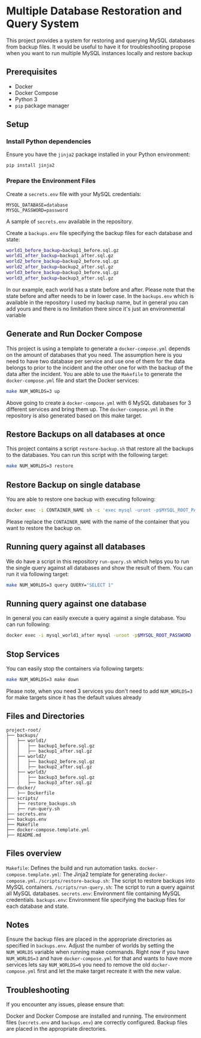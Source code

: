 # Multiple Database Restoration and Query System

This project provides a system for restoring and querying MySQL databases from backup files. It would be useful to have it for troubleshooting propose when you want to run multiple MySQL instances locally and restore backup

## Prerequisites

- Docker
- Docker Compose
- Python 3
- `pip` package manager

## Setup

### Install Python dependencies

Ensure you have the `jinja2` package installed in your Python environment:

```bash
pip install jinja2
```

### Prepare the Environment Files

Create a `secrets.env` file with your MySQL credentials:

```
MYSQL_DATABASE=database
MYSQL_PASSWORD=password
```
A sample of `secrets.env` available in the repository.

Create a `backups.env` file specifying the backup files for each database and state:

```bash
world1_before_backup=backup1_before.sql.gz
world1_after_backup=backup1_after.sql.gz
world2_before_backup=backup2_before.sql.gz
world2_after_backup=backup2_after.sql.gz
world3_before_backup=backup3_before.sql.gz
world3_after_backup=backup3_after.sql.gz
```
In our example, each world has a state before and after. Please note that the state before and after needs to be in lower case. In the `backups.env` which is available in the repository I used my backup name, but in general you can add yours and there is no limitation there since it's just an environmental variable

## Generate and Run Docker Compose

This project is using a template to generate a `docker-compose.yml` depends on the amount of databases that you need. The assumption here is you need to have two database per service and use one of them for the data belongs to prior to the incident and the other one for with the backup of the data after the incident. You are able to use the `Makefile` to generate the `docker-compose.yml` file and start the Docker services:

```bash
make NUM_WORLDS=3 up
```
Above going to create a `docker-compose.yml` with 6 MySQL databases for 3 different services and bring them up. The `docker-compose.yml` in the repository is also generated based on this make target.

## Restore Backups on all databases at once

This project contains a script `restore-backup.sh` that restore all the backups to the databases. You can run this script with the following target:

```bash
make NUM_WORLDS=3 restore
```
## Restore Backup on single database

You are able to restore one backup with executing following:

```bash
docker exec -i CONTAINER_NAME sh -c 'exec mysql -uroot -p$MYSQL_ROOT_PASSWORD $MYSQL_DATABASE'
```

Please replace the `CONTAINER_NAME` with the name of the container that you want to restore the backup on.

## Running query against all databases

We do have a script in this repository `run-query.sh` which helps you to run the single query against all databases and show the result of them. You can run it via following target:

```bash
make NUM_WORLDS=3 query QUERY="SELECT 1"
```

## Running query against one database

In general you can easily execute a query against a single database. You can run following:
```bash
docker exec -i mysql_world1_after mysql -uroot -p$MYSQL_ROOT_PASSWORD -e "select * FROM game.player;"
```

## Stop Services
You can easily stop the containers via following targets:
```bash
make NUM_WORLDS=3 make down
```
Please note, when you need 3 services you don't need to add `NUM_WORLDS=3` for make targets since it has the default values already

## Files and Directories

```
project-root/
├── backups/
│   ├── world1/
│   │   ├── backup1_before.sql.gz
│   │   ├── backup1_after.sql.gz
│   ├── world2/
│   │   ├── backup2_before.sql.gz
│   │   ├── backup2_after.sql.gz
│   ├── world3/
│   │   ├── backup3_before.sql.gz
│   │   ├── backup3_after.sql.gz
├── docker/
│   ├── Dockerfile
├── scripts/
│   ├── restore_backups.sh
│   ├── run-query.sh
├── secrets.env
├── backups.env
├── Makefile
├── docker-compose.template.yml
├── README.md
```
## Files overview
`Makefile`: Defines the build and run automation tasks.
`docker-compose.template.yml`: The Jinja2 template for generating `docker-compose.yml`.
`/scripts/restore-backup.sh`: The script to restore backups into MySQL containers.
`/scripts/run-query.sh`: The script to run a query against all MySQL databases.
`secrets.env`: Environment file containing MySQL credentials.
`backups.env`: Environment file specifying the backup files for each database and state.

## Notes
Ensure the backup files are placed in the appropriate directories as specified in `backups.env`.
Adjust the number of worlds by setting the `NUM_WORLDS` variable when running make commands.
Right now if you have `NUM_WORLDS=3` and have `docker-compose.yml` for that and wants to have more services lets say `NUM_WORLDS=6` you need to remove the old `docker-compose.yml` first and let the make target recreate it with the new value.


## Troubleshooting
If you encounter any issues, please ensure that:

Docker and Docker Compose are installed and running.
The environment files (`secrets.env` and `backups.env`) are correctly configured.
Backup files are placed in the appropriate directories.
